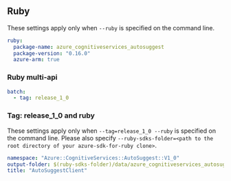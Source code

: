 ## Ruby

These settings apply only when `--ruby` is specified on the command line.

``` yaml $(ruby)
ruby:
  package-name: azure_cognitiveservices_autosuggest
  package-version: "0.16.0"
  azure-arm: true
```

### Ruby multi-api

``` yaml $(ruby) && $(multiapi)
batch:
  - tag: release_1_0
```

### Tag: release_1_0 and ruby

These settings apply only when `--tag=release_1_0 --ruby` is specified on the command line.
Please also specify `--ruby-sdks-folder=<path to the root directory of your azure-sdk-for-ruby clone>`.

``` yaml $(tag) == 'release_1_0' && $(ruby)
namespace: "Azure::CognitiveServices::AutoSuggest::V1_0"
output-folder: $(ruby-sdks-folder)/data/azure_cognitiveservices_autosuggest/lib
title: "AutoSuggestClient"
```
